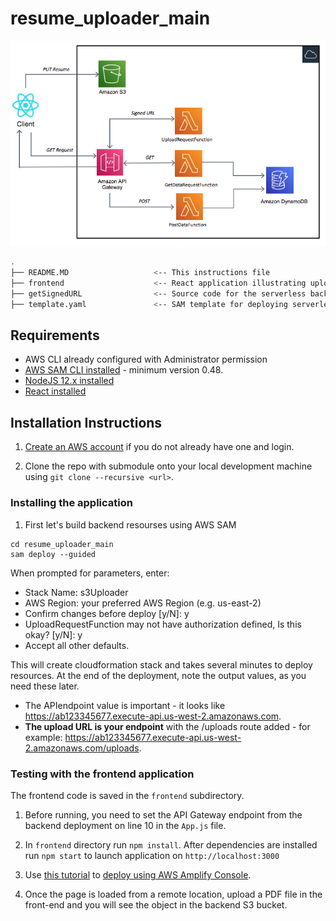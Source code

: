 # resume_uploader_main

![GitHub Logo](architecture1.png)

```bash
.
├── README.MD                   <-- This instructions file
├── frontend                    <-- React application illustrating upload pdf files
├── getSignedURL                <-- Source code for the serverless backend
├── template.yaml               <-- SAM template for deploying serverless resourses
```

## Requirements

- AWS CLI already configured with Administrator permission
- [AWS SAM CLI installed](https://docs.aws.amazon.com/serverless-application-model/latest/developerguide/serverless-sam-cli-install.html) - minimum version 0.48.
- [NodeJS 12.x installed](https://nodejs.org/en/download/)
- [React installed](https://www.youtube.com/watch?v=00kXjx9k3Os)

## Installation Instructions

1. [Create an AWS account](https://portal.aws.amazon.com/gp/aws/developer/registration/index.html) if you do not already have one and login.

2. Clone the repo with submodule onto your local development machine using `git clone --recursive <url>`.

### Installing the application

1. First let's build backend resourses using AWS SAM

```
cd resume_uploader_main
sam deploy --guided
```

When prompted for parameters, enter:

- Stack Name: s3Uploader
- AWS Region: your preferred AWS Region (e.g. us-east-2)
- Confirm changes before deploy [y/N]: y
- UploadRequestFunction may not have authorization defined, Is this okay? [y/N]: y
- Accept all other defaults.

This will create cloudformation stack and takes several minutes to deploy resources. At the end of the deployment, note the output values, as you need these later.

- The APIendpoint value is important - it looks like https://ab123345677.execute-api.us-west-2.amazonaws.com.
- **The upload URL is your endpoint** with the /uploads route added - for example: https://ab123345677.execute-api.us-west-2.amazonaws.com/uploads.

### Testing with the frontend application

The frontend code is saved in the `frontend` subdirectory.

1. Before running, you need to set the API Gateway endpoint from the backend deployment on line 10 in the `App.js` file.

2. In `frontend` directory run `npm install`. After dependencies are installed run `npm start` to launch application on `http://localhost:3000`

3. Use [this tutorial](https://www.youtube.com/watch?v=DHLZAzdT44Y) to [deploy using AWS Amplify Console](https://aws.amazon.com/amplify/console/).

4. Once the page is loaded from a remote location, upload a PDF file in the front-end and you will see the object in the backend S3 bucket.
